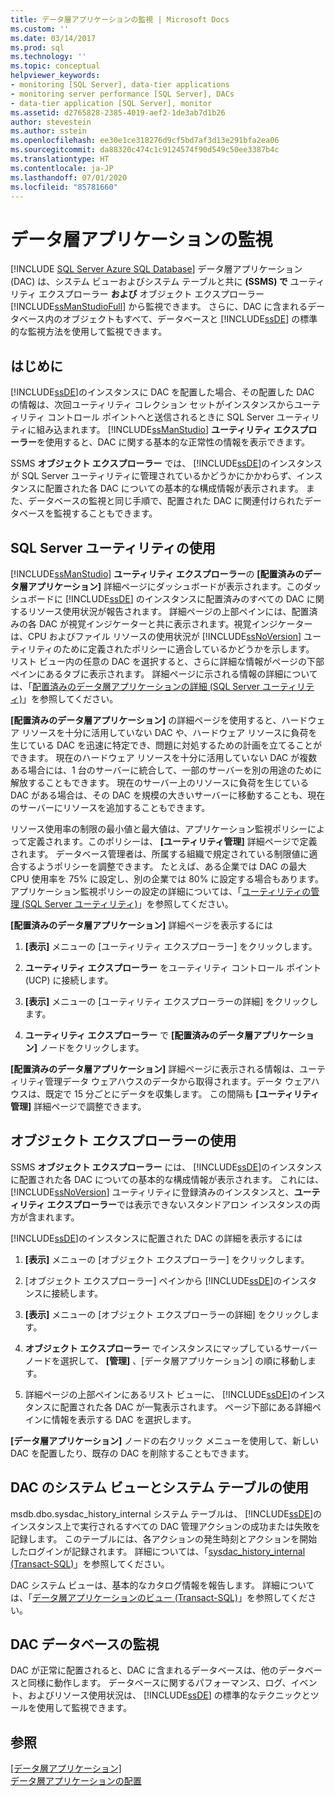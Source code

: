 ```yaml
---
title: データ層アプリケーションの監視 | Microsoft Docs
ms.custom: ''
ms.date: 03/14/2017
ms.prod: sql
ms.technology: ''
ms.topic: conceptual
helpviewer_keywords:
- monitoring [SQL Server], data-tier applications
- monitoring server performance [SQL Server], DACs
- data-tier application [SQL Server], monitor
ms.assetid: d2765828-2385-4019-aef2-1de3ab7d1b26
author: stevestein
ms.author: sstein
ms.openlocfilehash: ee30e1ce318276d9cf5bd7af3d13e291bfa2ea06
ms.sourcegitcommit: da88320c474c1c9124574f90d549c50ee3387b4c
ms.translationtype: HT
ms.contentlocale: ja-JP
ms.lasthandoff: 07/01/2020
ms.locfileid: "85781660"
---
```

# <a name="monitor-data-tier-applications"></a>データ層アプリケーションの監視
[!INCLUDE [SQL Server Azure SQL Database](../../includes/applies-to-version/sql-asdb.md)]
  データ層アプリケーション (DAC) は、システム ビューおよびシステム テーブルと共に **(SSMS) で** ユーティリティ エクスプローラー **および** オブジェクト エクスプローラー [!INCLUDE[ssManStudioFull](../../includes/ssmanstudiofull-md.md)] から監視できます。 さらに、DAC に含まれるデータベース内のオブジェクトもすべて、データベースと [!INCLUDE[ssDE](../../includes/ssde-md.md)] の標準的な監視方法を使用して監視できます。  
  
## <a name="before-you-begin"></a>はじめに  
 [!INCLUDE[ssDE](../../includes/ssde-md.md)]のインスタンスに DAC を配置した場合、その配置した DAC の情報は、次回ユーティリティ コレクション セットがインスタンスからユーティリティ コントロール ポイントへと送信されるときに SQL Server ユーティリティに組み込まれます。 [!INCLUDE[ssManStudio](../../includes/ssmanstudio-md.md)] **ユーティリティ エクスプローラー**を使用すると、DAC に関する基本的な正常性の情報を表示できます。  
  
 SSMS **オブジェクト エクスプローラー** では、 [!INCLUDE[ssDE](../../includes/ssde-md.md)]のインスタンスが SQL Server ユーティリティに管理されているかどうかにかかわらず、インスタンスに配置された各 DAC についての基本的な構成情報が表示されます。 また、データベースの監視と同じ手順で、配置された DAC に関連付けられたデータベースを監視することもできます。  
  
## <a name="using-the-sql-server-utility"></a>SQL Server ユーティリティの使用  
 [!INCLUDE[ssManStudio](../../includes/ssmanstudio-md.md)] **ユーティリティ エクスプローラー**の **[配置済みのデータ層アプリケーション]** 詳細ページにダッシュボードが表示されます。このダッシュボードに [!INCLUDE[ssDE](../../includes/ssde-md.md)] のインスタンスに配置済みのすべての DAC に関するリソース使用状況が報告されます。 詳細ページの上部ペインには、配置済みの各 DAC が視覚インジケーターと共に表示されます。視覚インジケーターは、CPU およびファイル リソースの使用状況が [!INCLUDE[ssNoVersion](../../includes/ssnoversion-md.md)] ユーティリティのために定義されたポリシーに適合しているかどうかを示します。 リスト ビュー内の任意の DAC を選択すると、さらに詳細な情報がページの下部ペインにあるタブに表示されます。 詳細ページに示される情報の詳細については、「[配置済みのデータ層アプリケーションの詳細 &#40;SQL Server ユーティリティ&#41;](https://msdn.microsoft.com/library/79c41dd9-abcb-434e-9326-00a341d5c867)」を参照してください。  
  
 **[配置済みのデータ層アプリケーション]** の詳細ページを使用すると、ハードウェア リソースを十分に活用していない DAC や、ハードウェア リソースに負荷を生じている DAC を迅速に特定でき、問題に対処するための計画を立てることができます。 現在のハードウェア リソースを十分に活用していない DAC が複数ある場合には、1 台のサーバーに統合して、一部のサーバーを別の用途のために解放することもできます。 現在のサーバー上のリソースに負荷を生じている DAC がある場合は、その DAC を規模の大きいサーバーに移動することも、現在のサーバーにリソースを追加することもできます。  
  
 リソース使用率の制限の最小値と最大値は、アプリケーション監視ポリシーによって定義されます。このポリシーは、 **[ユーティリティ管理]** 詳細ページで定義されます。 データベース管理者は、所属する組織で規定されている制限値に適合するようポリシーを調整できます。 たとえば、ある企業では DAC の最大 CPU 使用率を 75% に設定し、別の企業では 80% に設定する場合もあります。 アプリケーション監視ポリシーの設定の詳細については、「[ユーティリティの管理 &#40;SQL Server ユーティリティ&#41;](https://msdn.microsoft.com/library/3e5a00c3-8905-40f0-9ddc-d924df9c2f0d)」を参照してください。  
  
 **[配置済みのデータ層アプリケーション]** 詳細ページを表示するには  
  
1.  **[表示]** メニューの [ユーティリティ エクスプローラー] をクリックします。  
  
2.  **ユーティリティ エクスプローラー** をユーティリティ コントロール ポイント (UCP) に接続します。  
  
3.  **[表示]** メニューの [ユーティリティ エクスプローラーの詳細] をクリックします。  
  
4.  **ユーティリティ エクスプローラー** で **[配置済みのデータ層アプリケーション]** ノードをクリックします。  

 **[配置済みのデータ層アプリケーション]** 詳細ページに表示される情報は、ユーティリティ管理データ ウェアハウスのデータから取得されます。データ ウェアハウスは、既定で 15 分ごとにデータを収集します。 この間隔も **[ユーティリティ管理]** 詳細ページで調整できます。  
  
## <a name="using-object-explorer"></a>オブジェクト エクスプローラーの使用  
 SSMS **オブジェクト エクスプローラー** には、 [!INCLUDE[ssDE](../../includes/ssde-md.md)]のインスタンスに配置された各 DAC についての基本的な構成情報が表示されます。 これには、[!INCLUDE[ssNoVersion](../../includes/ssnoversion-md.md)] ユーティリティに登録済みのインスタンスと、**ユーティリティ エクスプローラー**では表示できないスタンドアロン インスタンスの両方が含まれます。  
  
 [!INCLUDE[ssDE](../../includes/ssde-md.md)]のインスタンスに配置された DAC の詳細を表示するには  
  
1.  **[表示]** メニューの [オブジェクト エクスプローラー] をクリックします。  
  
2.  [オブジェクト エクスプローラー] ペインから [!INCLUDE[ssDE](../../includes/ssde-md.md)]のインスタンスに接続します。  
  
3.  **[表示]** メニューの [オブジェクト エクスプローラーの詳細] をクリックします。  
  
4.  **オブジェクト エクスプローラー** でインスタンスにマップしているサーバー ノードを選択して、 **[管理]** 、[データ層アプリケーション] の順に移動します。  
  
5.  詳細ページの上部ペインにあるリスト ビューに、 [!INCLUDE[ssDE](../../includes/ssde-md.md)]のインスタンスに配置された各 DAC が一覧表示されます。 ページ下部にある詳細ペインに情報を表示する DAC を選択します。  
  
 **[データ層アプリケーション]** ノードの右クリック メニューを使用して、新しい DAC を配置したり、既存の DAC を削除することもできます。  
  
## <a name="using-the-dac-system-views-and-tables"></a>DAC のシステム ビューとシステム テーブルの使用  
 msdb.dbo.sysdac_history_internal システム テーブルは、 [!INCLUDE[ssDE](../../includes/ssde-md.md)]のインスタンス上で実行されるすべての DAC 管理アクションの成功または失敗を記録します。 このテーブルには、各アクションの発生時刻とアクションを開始したログインが記録されます。 詳細については、「[sysdac_history_internal &#40;Transact-SQL&#41;](../../relational-databases/system-tables/data-tier-application-tables-sysdac-history-internal.md)」を参照してください。  
  
 DAC システム ビューは、基本的なカタログ情報を報告します。 詳細については、「[データ層アプリケーションのビュー &#40;Transact-SQL&#41;](https://msdn.microsoft.com/library/0de01328-d7a6-4677-b7a0-dcd3098c23d4)」を参照してください。  
  
## <a name="monitoring-dac-databases"></a>DAC データベースの監視  
 DAC が正常に配置されると、DAC に含まれるデータベースは、他のデータベースと同様に動作します。 データベースに関するパフォーマンス、ログ、イベント、およびリソース使用状況は、 [!INCLUDE[ssDE](../../includes/ssde-md.md)] の標準的なテクニックとツールを使用して監視できます。  
  
## <a name="see-also"></a>参照  
 [[データ層アプリケーション]](../../relational-databases/data-tier-applications/data-tier-applications.md)   
 [データ層アプリケーションの配置](../../relational-databases/data-tier-applications/deploy-a-data-tier-application.md)  
  
  
